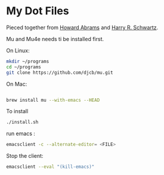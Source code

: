 My Dot Files
============

Pieced together from  [Howard Abrams][0] and [Harry R. Schwartz][1].

Mu and Mu4e needs ti be installed first.

On Linux:

``` sh
mkdir ~/programs
cd ~/programs
git clone https://github.com/djcb/mu.git 

```

On Mac:

``` sh

brew install mu --with-emacs --HEAD

```

To install 

``` sh
./install.sh 

```

run emacs :

``` sh
emacsclient -c --alternate-editor= <FILE> 

```

Stop the client:

``` sh
emacsclient --eval "(kill-emacs)" 

```



[0]: https://github.com/howardabrams/dot-files
[1]: https://github.com/hrs/dotfiles

